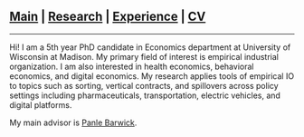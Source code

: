 
## [Main](https://tx58.github.io/) | [Research](/research.html) | [Experience](/experience.html) | [CV](/cv/tianli_cv.pdf) 

* * *

Hi! I am a 5th year PhD candidate in Economics department at University of Wisconsin at Madison. My primary field of interest is empirical industrial organization. I am also interested in health economics, behavioral economics, and digital economics. My research applies tools of empirical IO to topics such as sorting, vertical contracts, and spillovers across policy settings including pharmaceuticals, transportation, electric vehicles, and digital platforms.

[comment]: <> (I will be on the job market in the 2023-24 and am available for interviews, including at the ASSA 2024 Annual Meeting on January 6-8, 2024.)

My main advisor is [Panle Barwick](https://www.pbarwick.org/).
